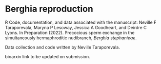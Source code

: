 # Berghia reproduction

R Code, documentation, and data associated with the manuscript: 
Neville F Taraporevala, Maryna P Lesoway, Jessica A Goodheart, and Deirdre C Lyons. In Preparation (2022). Precocious sperm exchange in the simultaneously hermaphroditic nudibranch, <i>Berghia stephanieae</i>. 

Data collection and code written by Neville Taraporevala.

bioarxiv link to be updated on submission.



